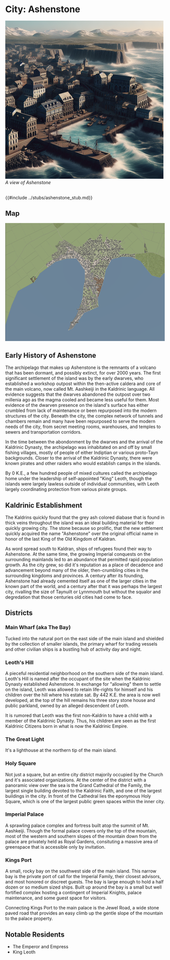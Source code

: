 # City: Ashenstone

<!-- HTML goes here -->
<style>
  table {margin-left: 0 !important;}
</style>

<!-- end HTML -->

<img src="images/landscapes/crag_ai_art.png" alt="View of Crag in 442 K.E." width="500"/>

<br>
<i> A view of Ashenstone </i>
<br>
<br>

{{#include ../stubs/ashenstone_stub.md}}

## Map

<img src="images/maps/crag_map.png" alt="Map of Crag in 442 K.E." width="900"/> 

## Early History of Ashenstone  

The archipelago that makes up Ashenstone is the remnants of a volcano that has been dormant, and possibly extinct, for over 2000 years. The first significant settlement of the island was by the early dwarves, who established a workshop outpost within the then-active caldera and core of the main volcano, now called Mt. Aashkeiji in the Kaldrinic language. All evidence suggests that the dwarves abandoned the outpost over two millenia ago as the magma cooled and became less useful for them. Most evidence of the dwarven presence on the island's surface has either crumbled from lack of maintenance or been repurposed into the modern structures of the city. Beneath the city, the complex network of tunnels and chambers remain and many have been repurposed to serve the modern needs of the city, from secret meeting rooms, warehouses, and temples to sewers and transportation corridors.

In the time between the abondonment by the dwarves and the arrival of the Kaldrinic Dynasty, the archipelago was inhabitated on and off by small fishing villages, mostly of people of either Indiptian or various proto-Tayn backgrounds. Closer to the arrival of the Kaldrinic Dynasty, there were known pirates and other raiders who would establish camps in the islands.

By 0 K.E., a few hundred people of mixed cultures called the archipelago home under the leadership of self-appointed "King" Leoth, though the islands were largely lawless outside of individual communities, with Leoth largely coordinating protection from various pirate groups. 

## Kaldrinic Establishment

The Kaldrins quickly found that the grey ash colored diabase that is found in thick veins throughout the island was an ideal building material for their quickly growing city. The stone because so prolific, that the new settlement quickly acquired the name "Ashenstone" over the original official name in honor of the last King of the Old Kingdom of Kaldran.

As word spread south to Kaldran, ships of refugees found their way to Ashenstone. At the same time, the growing Imperial conquests on the surrounding mainlands led to an abundance that permitted rapid population growth. As the city grew, so did it's reputation as a place of decadence and advancement beyond many of the older, then-crumbling cities in the surrounding kingdoms and provinces. A century after its founding, Ashenstone had already cemented itself as one of the larger cities in the known part of the world, and a century after that it was perhaps the largest city, rivalling the size of Taynuilt or Lynnmouth but without the squalor and degredation that those centuries old cities had come to face.

## Districts

### Main Wharf (aka The Bay)

Tucked into the natural port on the east side of the main island and shielded by the collection of smaller islands, the primary wharf for trading vessels and other civilian ships is a bustling hub of activity day and night.

### Leoth's Hill

A pieceful residential neighborhood on the southern side of the main island. Leoth's Hill is named after the occupant of the site when the Kaldrinic Dynasty established Ashenstone. In exchange for "allowing" them to settle on the island, Leoth was allowed to retain life-rights for himself and his children over the hill where his estate sat. By 442 K.E. the area is now well developed, at the top of the hill remains his three story stone house and public parkland, owned by an alleged descendent of Leoth.

It is rumored that Leoth was the first non-Kaldrin to have a child with a member of the Kaldrinic Dynasty. Thus, his children are seen as the first Kaldrinic Citizens born in what is now the Kaldrinic Empire.

### The Great Light

It's a lighthouse at the northern tip of the main island.

### Holy Square

Not just a square, but an entire city district majorily occupied by the Church and it's associated organizations. At the center of the district with a panoramic view over the sea is the Grand Cathedral of the Family, the largest single building devoted to the Kaldrinic Faith, and one of the largest buildings in the city. In front of the Cathedral lies the eponymous Holy Square, which is one of the largest public green spaces within the inner city.

### Imperial Palace

A sprawling palace complex and fortress built atop the summit of Mt. Aashkeiji. Though the formal palace covers only the top of the mountain, most of the western and southern slopes of the mountain down from the palace are privately held as Royal Gardens, consituting a massive area of greenspace that is accessible only by invitation.

### Kings Port

A small, rocky bay on the southwest side of the main island. This narrow bay is the private port of call for the Imperial Family, their closest advisors, and most honored or discreet guests. The bay is large enough to hold a half dozen or so medium sized ships. Built up around the bay is a small but well fortified complex hosting a contingent of Imperial Knights, palace maintenance, and some guest space for visitors.

Connecting Kings Port to the main palace is the Jewel Road, a wide stone paved road that provides an easy climb up the gentle slope of the mountain to the palace property. 

## Notable Residents

- The Emperor and Empress
- King Leoth